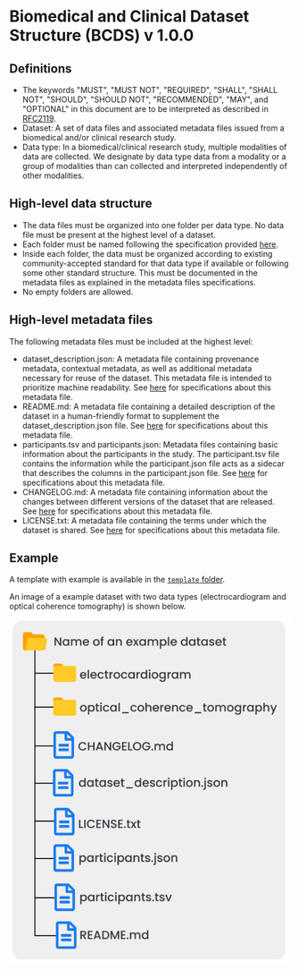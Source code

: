 # Biomedical and Clinical Dataset Structure (BCDS) v 1.0.0

## Definitions

- The keywords "MUST", "MUST NOT", "REQUIRED", "SHALL", "SHALL NOT", "SHOULD", "SHOULD NOT", "RECOMMENDED", "MAY", and "OPTIONAL" in this document are to be interpreted as described in [RFC2119](https://www.ietf.org/rfc/rfc2119.txt).
- Dataset: A set of data files and associated metadata files issued from a biomedical and/or clinical research study.
- Data type: In a biomedical/clinical research study, multiple modalities of data are collected. We designate by data type data from a modality or a group of modalities than can collected and interpreted independently of other modalities.

## High-level data structure
- The data files must be organized into one folder per data type. No data file must be present at the highest level of a dataset. 
- Each folder must be named following the specification provided [here](folder_naming/folder_naming_specs.md). 
- Inside each folder, the data must be organized according to existing community-accepted standard for that data type if available or following some other standard structure. This must be documented in the metadata files as explained in the metadata files specifications. 
- No empty folders are allowed.

## High-level metadata files
The following metadata files must be included at the highest level:
- dataset_description.json: A metadata file containing provenance metadata, contextual metadata, as well as additional metadata necessary for reuse of the dataset. This metadata file is intended to prioritize machine readability. See [here](metadata_files/dataset_description_specs.md) for specifications about this metadata file. 
- README.md: A metadata file containing a detailed description of the dataset in a human-friendly format to supplement the dataset_description.json file. See [here](metadata_files/readme_specs.md) for specifications about this metadata file. 
- participants.tsv and participants.json: Metadata files containing basic information about the participants in the study. The participant.tsv file contains the information while the participant.json file acts as a sidecar that describes the columns in the participant.json file. See [here](metadata_files/participants_specs.md) for specifications about this metadata file. 
- CHANGELOG.md: A metadata file containing information about the changes between different versions of the dataset that are released. See [here](metadata_files/changelog_specs.md) for specifications about this metadata file. 
- LICENSE.txt: A metadata file containing the terms under which the dataset is shared. See [here](metadata_files/license_specs.md) for specifications about this metadata file. 

## Example

A template with example is available in the [`template` folder](../../template).

An image of a example dataset with two data types (electrocardiogram and optical coherence tomography) is shown below.

![BCDS example](BCDS_example.png)





